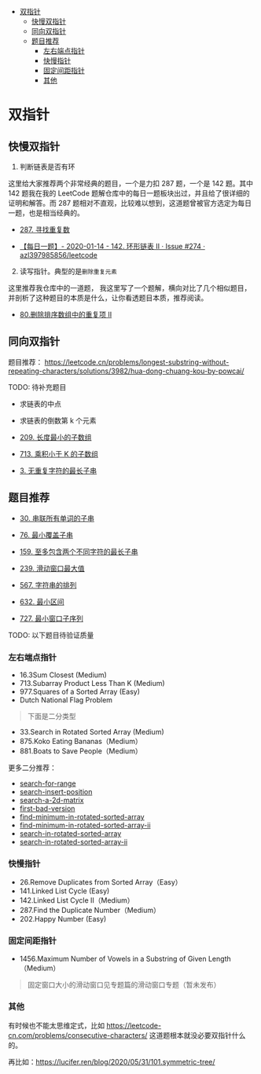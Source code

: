 - [双指针](#双指针)
  - [快慢双指针](#快慢双指针)
  - [同向双指针](#同向双指针)
  - [题目推荐](#题目推荐)
    - [左右端点指针](#左右端点指针)
    - [快慢指针](#快慢指针)
    - [固定间距指针](#固定间距指针)
    - [其他](#其他)

# 双指针

## 快慢双指针

1. 判断链表是否有环

这里给大家推荐两个非常经典的题目，一个是力扣 287 题，一个是 142 题。其中 142 题我在我的 LeetCode 题解仓库中的每日一题板块出过，并且给了很详细的证明和解答。而 287 题相对不直观，比较难以想到，这道题曾被官方选定为每日一题，也是相当经典的。

- [287. 寻找重复数](https://leetcode-cn.com/problems/find-the-duplicate-number/)

- [【每日一题】- 2020-01-14 - 142. 环形链表 II · Issue #274 · azl397985856/leetcode](https://github.com/azl397985856/leetcode/issues/274)

2. 读写指针。典型的是`删除重复元素`

这里推荐我仓库中的一道题， 我这里写了一个题解，横向对比了几个相似题目，并剖析了这种题目的本质是什么，让你看透题目本质，推荐阅读。

- [80.删除排序数组中的重复项 II](https://github.com/azl397985856/leetcode/blob/master/problems/80.remove-duplicates-from-sorted-array-ii.md)

## 同向双指针

<!-- TODO: 整理 -->

题目推荐： https://leetcode.cn/problems/longest-substring-without-repeating-characters/solutions/3982/hua-dong-chuang-kou-by-powcai/

TODO: 待补充题目

- 求链表的中点
- 求链表的倒数第 k 个元素

- [209. 长度最小的子数组](https://leetcode.cn/problems/minimum-size-subarray-sum/)
- [713. 乘积小于 K 的子数组](https://leetcode.cn/problems/subarray-product-less-than-k/)
- [3. 无重复字符的最长子串](https://leetcode.cn/problems/longest-substring-without-repeating-characters/)

## 题目推荐

- [30. 串联所有单词的子串](https://leetcode.cn/problems/substring-with-concatenation-of-all-words/)
- [76. 最小覆盖子串](https://leetcode.cn/problems/minimum-window-substring/)
- [159. 至多包含两个不同字符的最长子串](https://leetcode.cn/problems/longest-substring-with-at-most-two-distinct-characters/)

- [239. 滑动窗口最大值](https://leetcode.cn/problems/sliding-window-maximum/)
- [567. 字符串的排列](https://leetcode.cn/problems/permutation-in-string/)
- [632. 最小区间](https://leetcode.cn/problems/smallest-range/)
- [727. 最小窗口子序列](https://leetcode.cn/problems/minimum-window-subsequence/)

TODO: 以下题目待验证质量

### 左右端点指针

- 16.3Sum Closest (Medium)
- 713.Subarray Product Less Than K (Medium)
- 977.Squares of a Sorted Array (Easy)
- Dutch National Flag Problem

> 下面是二分类型

- 33.Search in Rotated Sorted Array (Medium)
- 875.Koko Eating Bananas（Medium）
- 881.Boats to Save People（Medium）

更多二分推荐：

- [search-for-range](https://www.lintcode.com/problem/search-for-a-range/description)
- [search-insert-position](https://leetcode-cn.com/problems/search-insert-position/)
- [search-a-2d-matrix](https://leetcode-cn.com/problems/search-a-2d-matrix/)
- [first-bad-version](https://leetcode-cn.com/problems/first-bad-version/)
- [find-minimum-in-rotated-sorted-array](https://leetcode-cn.com/problems/find-minimum-in-rotated-sorted-array/)
- [find-minimum-in-rotated-sorted-array-ii](https://leetcode-cn.com/problems/find-minimum-in-rotated-sorted-array-ii/)
- [search-in-rotated-sorted-array](https://leetcode-cn.com/problems/search-in-rotated-sorted-array/)
- [search-in-rotated-sorted-array-ii](https://leetcode-cn.com/problems/search-in-rotated-sorted-array-ii/)

### 快慢指针

- 26.Remove Duplicates from Sorted Array（Easy）
- 141.Linked List Cycle (Easy)
- 142.Linked List Cycle II（Medium）
- 287.Find the Duplicate Number（Medium）
- 202.Happy Number (Easy)

### 固定间距指针

- 1456.Maximum Number of Vowels in a Substring of Given Length（Medium）

> 固定窗口大小的滑动窗口见专题篇的滑动窗口专题（暂未发布）

### 其他

有时候也不能太思维定式，比如 https://leetcode-cn.com/problems/consecutive-characters/ 这道题根本就没必要双指针什么的。

再比如：https://lucifer.ren/blog/2020/05/31/101.symmetric-tree/
